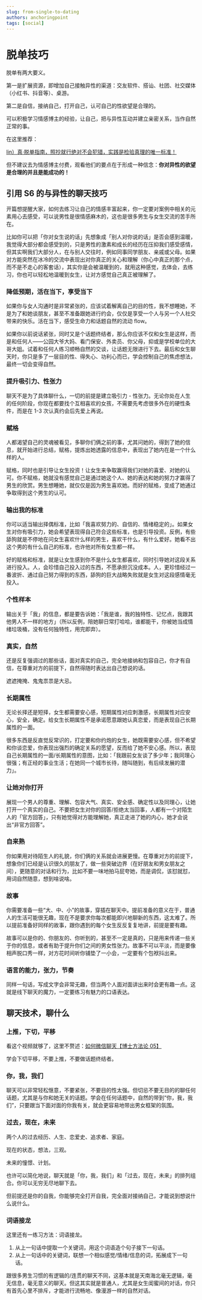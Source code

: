 ```yaml
---
slug: from-single-to-dating
authors: anchoringpoint
tags: [social]
---
```


# 脱单技巧

脱单有两大要义。

第一是扩展资源，即增加自己接触异性的渠道：交友软件、搭讪、社团、社交媒体（小红书、抖音等）、桌游。

第二是自信，接纳自己，打开自己，认可自己的性欲望是合理的。

可以积极学习情感博主的经验，让自己，把与异性互动并建立亲密关系，当作自然正常的事。

在这里推荐：

[lin）真·脱单指南，照抄就行绝对不会犯错，实践是检验真理的唯一标准！](https://www.bilibili.com/video/BV19rsVeUEk1)

但不建议去为情感博主付费，观看他们的要点在于形成一种信念：**你对异性的欲望是合理的并且是能成功的！**

<!-- truncate -->

## 引用 S6 的与异性的聊天技巧

开篇想提醒大家，如何去练习让自己的情感丰富起来，你一定要对案例中相关的元素用心去感受，可以说男性是很情感麻木的，这也是很多男生与女生交流的苦手所在。

比如你可以把「你对女生说的话」先想象成「别人对你说的话」是否会感到温暖，我觉得大部分都会感受到的，只是男性的激素和成长的经历在压抑我们感受感情，但其实啊我们大部分人，在与别人交往时，例如同事同学朋友、亲戚或父母。如果对方能突然在冰冷的交流中表现出对你真正的关心和理解（你心中真正的那个点，而不是不走心的客套话），其实你是会被温暖到的，就用这种感觉，去体会，去练习，你也可以轻松地温暖到女生，让对方感觉自己真正被理解了。

### 降低预期，活在当下，享受当下

如果你与女人沟通时是非常紧张的，应该试着解离自己的目的性，我不想睡她，不是为了和她谈朋友，甚至不准备跟她进行约会，仅仅是享受一个人与另一个人社交带来的快乐。活在当下，感受生命力和话题自然的流动 flow。

如果你以前说话紧张，同时又是个话题终结者，那么你应该不仅和女生是这样，而是和任何人——公园大爷大妈、看门保安、外卖员、你父母，抑或是学校单位的大哥大姐。试着和任何人练习顺畅自然的交谈，让话题无限进行下去。最后和女生聊天时，你只是多了一层目的性、得失心、功利心而已，学会控制自己的焦虑想法，最终一切会变得自然。

### 提升吸引力、性张力

聊天不是为了具体聊什么，一切的前提是建立吸引力 - 性张力。无论你处在人生的任何阶段，你现在都要找个互相喜欢的女孩，不需要先考虑很多外在的硬性条件，而是在 1-3 次认真约会后先爱上再说。

### 赋格

人都渴望自己的灵魂被看见，多聊你们俩之前的事，尤其问她的，得到了她的信息，就开始进行总结，赋格，提炼出她透露的信息中，表现出了她内在是一个什么样的人。

赋格，同时也是引导让女生投资！让女生来争取赢得我们对她的喜爱、对她的认可。你不赋格，她就没有感觉自己是通过她这个人、她的表达和她的努力才赢得了男生的欣赏。男生想睡她，就仅仅是因为男生喜欢她。而好的赋格，变成了她通过争取得到这个男生的认可。

### 输出我的标准

你可以适当输出择偶标准，比如「我喜欢努力的、自信的、情绪稳定的」。如果女生对你有吸引力，她会希望表现得自己符合这些标准，也是引导投资。反例，有些舔狗就是不停地在问女生喜欢什么样的男生，喜欢干什么，有什么爱好。她看不出这个男的有什么自己的标准，也许他对所有女生都一样。

好的赋格和标准，就是让女生感到你不是什么女生都喜欢，同时引导她对这段关系进行投入。人，会珍惜自己投入过的东西，不愿承担沉没成本。人，更珍惜经过一番波折、通过自己努力得到的东西，舔狗的巨大战略失败就是女生对这段感情毫无投入。

### 个性样本

输出关于「我」的信息，都是要告诉她：「我是谁，我的独特性、记忆点，我跟其他男人不一样的地方」（所以反例，陪她聊日常打哈哈，谁都能干，你被她当成情绪垃圾桶，没有任何独特性，用完即弃）。

### 真实，自然

还是反复强调过的那些话，面对真实的自己，完全地接纳和包容自己，你才有自信，在尊重对方的前提下，自然得随时表达出自己想说的话。

遮遮掩掩、鬼鬼祟祟是大忌。

### 长期属性

无论长择还是短择，女生都需要安心感，短期属性对应刺激感，长期属性对应安心，安全，确定。给女生长期属性不是承诺愿意跟她认真恋爱，而是表现自己长期属性的一面。

很多东西是反直觉反常识的，打定要和你约炮的女生，她既需要安心感，但不希望和你谈恋爱，你表现出强烈的确定关系的愿望，反而给了她不安心感。所以，表现自己长期属性的一面/长期属性的意图，比如：「我跟前女友谈了多少年；我同理心很强；有正经的事业生活；在她同一个城市长待，随叫随到，有后续发展的潜力」。

### 让她对你打开

展现一个男人的尊重、理解、包容大气、真实、安全感、确定性以及同理心，让她打开一个真实的自己。不要把女生对你的回答/拒绝太当回事，人都有一个对陌生人的「官方回答」，只有她觉得对方能理解她，真正走进了她的内心，她才会说出“非官方回答”。

### 自来熟

你如果用对待陌生人的礼貌，你们俩的关系就会进展更慢。在尊重对方的前提下，想象你们已经是认识很久的朋友了，做一些突破边界（在好朋友和男女朋友之间），更随意的对话和行为，比如不要一味地拍马屁夸她，而是调侃，该怼就怼，用词自然随意，想到啥说啥。

### 故事

你需要准备一些“大、中、小”的故事，穿插在聊天中。提前准备的意义在于，普通人的生活可能很无趣，现在不是要求你每次都能即兴地聊新的东西，这太难了。所以提前准备好同样的故事，跟你遇到的每个女生反反复复地讲，前提是要有趣。

故事可以是你的、你朋友的、你听到的，甚至不一定是真的，只是用来传递一些关于你的信息，或者有助于提升你们之间的男女性张力。故事不可以平淡，而是要像相声脱口秀一样，对方花时间听你铺垫了一小会，一定要有个包袱抖出来。

### 语言的能力，张力，节奏

同样一句话，写成文字会非常无趣，但当两个人面对面讲出来时会更有趣一点。这就是线下聊天的魔力，一定要练习有魅力的口语表达。

## 聊天技术，聊什么

### 上推，下切，平移

看这个视频就够了，这里不赘述：[如何微信聊天【博士方法论 05】](https://www.bilibili.com/video/BV1wG411Z7Yx)

学会下切平移，不要上推，不要做话题终结者。

### 你，我，我们

聊天可以非常轻松惬意，不要紧张，不要目的性太强。但切忌不要无目的的聊任何话题，尤其是与你和她无关的话题。学会在任何话题中，自然的带到“你，我，我们”，只要跟当下面对面的你我有关，就会更容易地带出男女框架的氛围。

### 过去，现在，未来

两个人的过去经历、人生、恋爱史、追求者、家庭。

现在的状态，想法，三观。

未来的憧憬、计划。

也许可以简化地说，聊天就是「你，我，我们」和「过去，现在，未来」的排列组合。你可以无穷无尽地聊下去。

但前提还是你的自我，你能够完全打开自我，完全面对接纳自己，才能说到想说什么说什么。

### 词语接龙

这里还有一练习方法：词语接龙。

1. 从上一句话中提取一个关键词，用这个词语造个句子接下一句话。
2. 从上一句话中的关键词，联想一个相似感觉/情绪/信息的词，拓展成下一句话。

跟很多男生习惯的有逻辑的/连贯的聊天不同，这基本就是天南海北毫无逻辑，毫无信息，毫无意义的聊天。但这其实就是普通人，尤其是女生闺蜜间的对话，你只有首先心里不排斥，才能进行流畅地、像漫游一样的自然对话。
